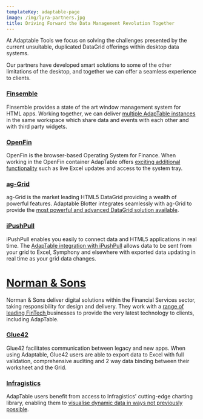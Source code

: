 ```yaml
---
templateKey: adaptable-page
image: /img/lyra-partners.jpg
title: Driving Forward the Data Management Revolution Together
---
```


At Adaptable Tools we focus on solving the challenges presented by the current unsuitable, duplicated DataGrid offerings within desktop data systems.

Our partners have developed smart solutions to some of the other limitations of the desktop, and together we can offer a seamless experience to clients.

### [Finsemble](https://www.chartiq.com/finsemble/)

Finsemble provides a state of the art window management system for HTML apps.
Working together, we can deliver [multiple AdapTable instances](https://demo.adaptabletools.com/partners/finsembledemo/) in the same workspace which share data and events with each other and with third party widgets.

### [OpenFin](https://openfin.co/)

OpenFin is the browser-based Operating System for Finance. When working in the OpenFin container AdapTable offers [exciting additional functionality](https://demo.adaptabletools.com/partners/openfindemo/) such as live Excel updates and access to the system tray.

### [ag-Grid](https://www.ag-grid.com/)

ag-Grid is the market leading HTML5 DataGrid providing a wealth of powerful features. Adaptable Blotter integrates seamlessly with ag-Grid to provide the
[most powerful and advanced DataGrid solution available](https://medium.com/ag-grid/getting-more-from-your-datagrid-introducing-adaptable-blotter-2be5debd7e46).

### [iPushPull](https://www.ipushpull.com/)

iPushPull enables you easily to connect data and HTML5 applications in real time. The [AdapTable integration with iPushPull](https://demo.adaptabletools.com/partners/ipushpulldemo/) allows data to be sent from your grid to Excel, Symphony and elsewhere with exported data updating in real time as your grid data changes.

# [Norman & Sons](https://www.normanandsons.com/)

Norman & Sons deliver digital solutions within the Financial Services sector, taking responsibility for design and delivery. They work with a [range of leading FinTech ](https://www.normanandsons.com/alliances/)businesses to provide the very latest technology to clients, including AdapTable.

### [Glue42](https://glue42.com/)

Glue42 facilitates communication between legacy and new apps.
When using Adaptable, Glue42 users are able to export data to Excel with full validation, comprehensive auditing and 2 way data binding between their worksheet and the Grid.

### [Infragistics](https://infragistics.com/)

AdapTable users benefit from access to Infragistics' cutting-edge charting library, enabling them to [visualise dynamic data in ways not previously possible](https://www.infragistics.com/about-us/in-the-news/infragistics-plus-adaptable-tools-bringing-unprecedented-power-to-the-desktop).
